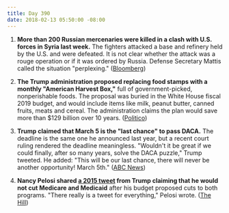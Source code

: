 ```yaml
---
title: Day 390
date: 2018-02-13 05:50:00 -08:00
---
```


1. **More than 200 Russian mercenaries were killed in a clash with U.S. forces in Syria last week.** The fighters attacked a base and refinery held by the U.S. and were defeated. It is not clear whether the attack was a rouge operation or if it was ordered by Russia. Defense Secretary Mattis called the situation "perplexing." ([Bloomberg](https://www.bloomberg.com/news/articles/2018-02-13/u-s-strikes-said-to-kill-scores-of-russian-fighters-in-syria))

2. **The Trump administration proposed replacing food stamps with a monthly "American Harvest Box,"** full of government-picked, nonperishable foods. The proposal was buried in the White House fiscal 2019 budget, and would include items like milk, peanut butter, canned fruits, meats and cereal. The administration claims the plan would save more than $129 billion over 10 years. ([Politico](https://www.politico.com/story/2018/02/12/food-stamps-trump-administration-343245))

3. **Trump claimed that March 5 is the "last chance" to pass DACA.** The deadline is the same one he announced last year, but a recent court ruling rendered the deadline meaningless. "Wouldn't it be great if we could finally, after so many years, solve the DACA puzzle," Trump tweeted. He added: "This will be our last chance, there will never be another opportunity! March 5th." ([ABC News](http://abcnews.go.com/Politics/wireStory/trump-pushes-immigration-deal-chance-pass-53040801))

4. **Nancy Pelosi shared [a 2015 tweet](https://twitter.com/NancyPelosi/status/963132524213030914?ref_src=twsrc%5Etfw&ref_url=http%3A%2F%2Fthehill.com%2Fhomenews%2Fhouse%2F373503-pelosi-resurfaces-old-trump-tweet-vowing-no-cuts-to-medicaid-after-trump) from Trump claiming that he would not cut Medicare and Medicaid** after his budget proposed cuts to both programs. "There really is a tweet for everything," Pelosi wrote. ([The Hill](http://thehill.com/homenews/house/373503-pelosi-resurfaces-old-trump-tweet-vowing-no-cuts-to-medicaid-after-trump))